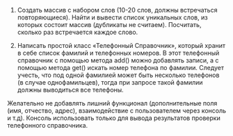 1. Создать массив с набором слов (10-20 слов, должны встречаться повторяющиеся). Найти и вывести список уникальных слов, 
из которых состоит массив (дубликаты не считаем). Посчитать, сколько раз встречается каждое слово.

2. Написать простой класс «Телефонный Справочник», который хранит в себе список фамилий и телефонных номеров.
В этот телефонный справочник с помощью метода add() можно добавлять записи, а с помощью метода get() искать номер 
телефона по фамилии. Следует учесть, что под одной фамилией может быть несколько телефонов (в случае однофамильцев), 
тогда при запросе такой фамилии должны выводиться все телефоны.

Желательно не добавлять лишний функционал (дополнительные поля (имя, отчество, адрес), взаимодействие с 
пользователем через консоль и т.д). Консоль использовать только для вывода результатов проверки телефонного справочника.
